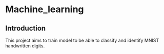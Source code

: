 # Machine_learning

## Introduction
This project aims to train model to be able to classify and identify MNIST handwritten digits.
